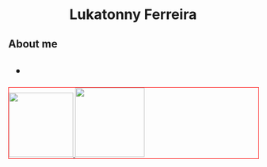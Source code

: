 

<h1 style="display:flex; justify-content: center; align-items:center;">Lukatonny Ferreira</h1>

<section>
<h2>About me<h2>
<ul style="style-list:none;">
<li></li>
</ul>
</section>

<p align="start" style="border:1px solid red; width: 100%; " >
  <a href="https://github.com/Lukatonnyf">
    <img height="130em"  src="https://github-readme-stats.vercel.app/api/top-langs/?username=Lukatonnyf&layout=compact&langs_count=16&theme=dark">
        <img height="140em" src="https://github-readme-stats.vercel.app/api?username=Lukatonnyf&show_icons=true&theme=dark&include_all_commits=true&count_private=true&layout=compact">
  </a>
</p>

